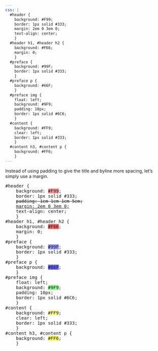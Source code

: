 ```yaml
---
css: |
  #header {
    background: #F99;
    border: 1px solid #333;
    margin: 2em 0 3em 0;
    text-align: center;
    }
  #header h1, #header h2 {
    background: #F66;
    margin: 0;
    }
  #preface {
    background: #99F;
    border: 1px solid #333;
    }
  #preface p {
    background: #66F;
    }
  #preface img {
    float: left;
    background: #9F9;
    padding: 10px;
    border: 1px solid #6C6;
    }
  #content {
    background: #FF9;
    clear: left;
    border: 1px solid #333;
    }
  #content h3, #content p {
    background: #FF6;
    }
---
```


<p>Instead of using padding to give the title and byline more spacing, let&rsquo;s simply use a margin.</p>
<pre>
#header {
	background: <span style="background: #F99;">#F99</span>;
	border: 1px solid #333;
	<del>padding: 1em 1em 1em 5em;</del>
	<ins>margin: 2em 0 3em 0;</ins>
	text-align: center;
	}
#header h1, #header h2 {
	background: <span style="background: #F66;">#F66</span>;
	margin: 0;
	}
#preface {
	background: <span style="background: #99F;">#99F</span>;
	border: 1px solid #333;
	}
#preface p {
	background: <span style="background: #66F;">#66F</span>;
	}
#preface img {
	float: left;
	background: <span style="background: #9F9;">#9F9</span>;
	padding: 10px;
	border: 1px solid #6C6;
	}
#content {
	background: <span style="background: #FF9;">#FF9</span>;
	clear: left;
	border: 1px solid #333;
	}
#content h3, #content p {
	background: <span style="background: #FF6;">#FF6</span>;
	}
</pre>
